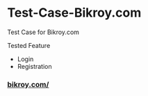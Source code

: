 # Test-Case-Bikroy.com
Test Case for Bikroy.com

Tested Feature
- Login
- Registration

<h3> <a href="https://bikroy.com/"> bikroy.com/ </a> </h3>
